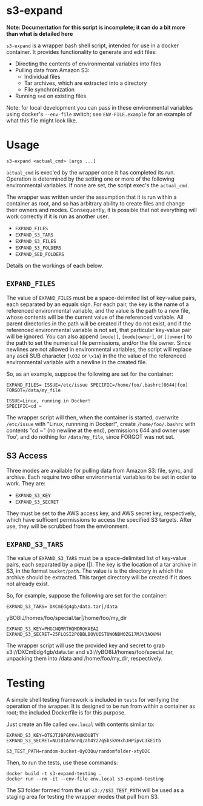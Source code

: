 s3-expand
=========

__Note: Documentation for this script is incomplete; it can do a bit more 
than what is detailed here__

`s3-expand` is a wrapper bash shell script, intended for use in a docker
container. It provides functionality to generate and edit files:

 * Directing the contents of environmental variables into files
 * Pulling data from Amazon S3:
   * Individual files
   * Tar archives, which are extracted into a directory
   * File synchronization
 * Running `sed` on existing files

Note: for local development you can pass in these environmental variables using
docker's `--env-file` switch; see `ENV-FILE.example` for an example of what
this file might look like.

Usage
=====

    s3-expand <actual_cmd> [args ...]

`actual_cmd` is exec'ed by the wrapper once it has completed its run.
Operation is determined by the setting one or more of the following
environmental variables. If none are set, the script exec's the `actual_cmd`.

The wrapper was written under the assumption that it is run within a container
as root, and so has arbitrary ability to create files and change their owners
and modes. Consequently, it is possible that not everything will work correctly
if it is run as another user.

  * `EXPAND_FILES`
  * `EXPAND_S3_TARS`
  * `EXPAND_S3_FILES`
  * `EXPAND_S3_FOLDERS`
  * `EXPAND_SED_FOLDERS`

Details on the workings of each below.

`EXPAND_FILES`
--------------

The value of `EXPAND_FILES` must be a space-delimited list of key-value 
pairs, each separated by an equals sign. For each pair, the key is the name 
of a referenced environmental variable, and the value is the path to a new 
file, whose contents will be the current value of the referenced variable. 
All parent directories in the path will be created if they do not exist, and 
if the referenced environmental variable is not set, that particular 
key-value pair will be ignored. You can also append `[mode|]`, 
`[mode|owner]`, or `[|owner]` to the path to set the numerical file 
permissions, and/or the file owner. Since newlines are not allowed in 
environmental variables, the script will replace any ascii SUB character 
(`\032` or `\x1a`) in the the value of the referenced environmental variable 
with a newline in the created file.

So, as an example, suppose the following are set for the container:

    EXPAND_FILES= ISSUE=/etc/issue SPECIFIC=/home/foo/.bashrc[0644|foo] FORGOT=/data/my_file
    
    ISSUE=Linux, running in Docker!
    SPECIFIC=cd ~

The wrapper script will then, when the container is started, overwrite 
`/etc/issue` with "Linux, runnning in Docker!", create `/home/foo/.bashrc` with 
contents "cd ~" (no newline at the end), permissions 644 and owner 
user 'foo', and do nothing for `/data/my_file`, since FORGOT was not set.


S3 Access
---------

Three modes are available for pulling data from Amazon S3: file, sync, and
archive. Each require two other environmental variables to be set in order to
work. They are:

  * `EXPAND_S3_KEY`
  * `EXPAND_S3_SECRET`

They must be set to the AWS access key, and AWS secret key, respectively, which
have sufficent permissions to access the specified S3 targets. After use, they
will be scrubbed from the environment.

`EXPAND_S3_TARS`
----------------

The value of `EXPAND_S3_TARS` must be a space-delimited list of key-value 
pairs, each separated by a pipe (|). The key is the location of a tar archive 
in S3, in the format `bucket/path`. The value is is the directory in which 
the archive should be extracted. This target directory will be created if it 
does not already exist.

So, for example, suppose the following are set for the container:

    EXPAND_S3_TARS= DXCmEdg4gb/data.tar|/data 
yBO8IJ/homes/foo/special.tar|/home/foo/my_dir
    
    EXPAND_S3_KEY=PHGCNQMRTHQMDROKAEA2
    EXPAND_S3_SECRET=25FLQSI2P0BBLBOVUIST0W0NBM0ZG17MJV3AQVMH

The wrapper script will use the provided key and secret to grab 
s3://DXCmEdg4gb/data.tar and s3://yBO8IJ/homes/foo/special.tar, unpacking 
them into /data and /home/foo/my_dir, respectively.

Testing
=======

A simple shell testing framework is included in `tests` for verifying the
operation of the wrapper. It is designed to be run from within a container as
root; the included Dockerfile is for this purpose.

Just create an file called `env.local` with contents similar to:

    EXPAND_S3_KEY=OTGJTJBPGPXVHUKOUBTY
    EXPAND_S3_SECRET=NUId1Ar6nnQ/ah4Y27q5bskVHxhJHPipvC3kEitb

    S3_TEST_PATH=random-bucket-OyQ3Qu/randomfolder-xtyD2C

Then, to run the tests, use these commands:

    docker build -t s3-expand-testing .
    docker run --rm -it --env-file env.local s3-expand-testing

The S3 folder formed from the url `s3://$S3_TEST_PATH` will be used as a staging
area for testing the wrapper modes that pull from S3.
